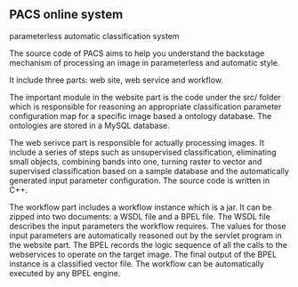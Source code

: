 PACS online system
---------------------------------------------------------
parameterless automatic classification system

The source code of PACS aims to help you understand the backstage mechanism of processing an image in parameterless and automatic style. 

It include three parts: web site, web service and workflow. 

The important module in the website part is the code under the src/ folder which is responsible for reasoning an appropriate classification parameter configuration map for a specific image based a ontology database. The ontologies are stored in a MySQL database.

The web serivce part is responsible for actually processing images. It include a series of steps such as unsupervised classification, eliminating small objects, combining bands into one, turning raster to vector and supervised classification based on a sample database and the automatically generated input parameter configuration. The source code is written in C++. 

The workflow part includes a workflow instance which is a jar. It can be zipped into two documents: a WSDL file and a BPEL file. The WSDL file describes the input parameters the workflow requires. The values for those input parameters are automatically reasoned out by the servlet program in the website part. The BPEL records the logic sequence of all the calls to the webservices to operate on the target image. The final output of the BPEL instance is a classified vector file. The workflow can be automatically executed by any BPEL engine. 
